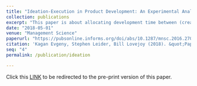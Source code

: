 ```yaml
---
title: "Ideation-Execution in Product Development: An Experimental Analysis"
collection: publications
excerpt: "This paper is about allocating development time between (creative) idea generation activities, and more production related execution activities.  We find that developers benefit from firm deadlines early on in the creative process.  Granting developers more autonomy leads to delays in idea inception and development."
date: "2018-05-01"
venue: "Management Science"
paperurl: "https://pubsonline.informs.org/doi/abs/10.1287/mnsc.2016.2709"
citation: 'Kagan Evgeny, Stephen Leider, Bill Lovejoy (2018). &quot;Paper Ideation-Execution in Product Development: An Experimental Analysis.&quot; <i>Management Science</i>. 64(5).'
seq: "4"
permalink: /publication/ideation

---
```


Click this  <a href="/files/paper1.pdf" target="_blank"><u>LINK</u></a>  to be redirected to the pre-print version of this paper.  